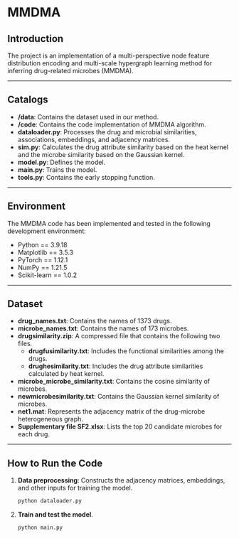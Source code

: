# MMDMA

## Introduction  
The project  is an implementation of a multi-perspective node feature distribution encoding and multi-scale hypergraph learning method for inferring drug-related microbes (MMDMA). 

---

## Catalogs  
- **/data**: Contains the dataset used in our method.
- **/code**: Contains the code implementation of MMDMA algorithm.
- **dataloader.py**: Processes the drug and microbial similarities, associations, embeddings, and adjacency matrices.
- **sim.py**: Calculates the drug attribute similarity based on the heat kernel and the microbe similarity based on the Gaussian kernel.
- **model.py**: Defines the model.
- **main.py**: Trains the model.
- **tools.py**: Contains the early stopping function.

---

## Environment  
The MMDMA code has been implemented and tested in the following development environment: 

- Python == 3.9.18 
- Matplotlib == 3.5.3
- PyTorch == 1.12.1  
- NumPy == 1.21.5
- Scikit-learn == 1.0.2

---

## Dataset  
- **drug_names.txt**: Contains the names of 1373 drugs.  
- **microbe_names.txt**: Contains the names of 173 microbes.
- **drugsimilarity.zip**: A compressed file that contains the following two files.
  - **drugfusimilarity.txt**: Includes the functional similarities among the drugs.
  - **drughesimilarity.txt**: Includes the drug attribute similarities calculated by heat kernel.
- **microbe_microbe_similarity.txt**: Contains the cosine similarity of microbes.
- **newmicrobesimilarity.txt**: Contains the Gaussian kernel similarity of microbes.
- **net1.mat**: Represents the adjacency matrix of the drug-microbe heterogeneous graph.
- **Supplementary file SF2.xlsx**: Lists the top 20 candidate microbes for each drug.

---

## How to Run the Code  
1. **Data preprocessing**: Constructs the adjacency matrices, embeddings, and other inputs for training the model.  
    ```bash
    python dataloader.py
    ```  

2. **Train and test the model**.  
    ```bash
    python main.py
    ```  
